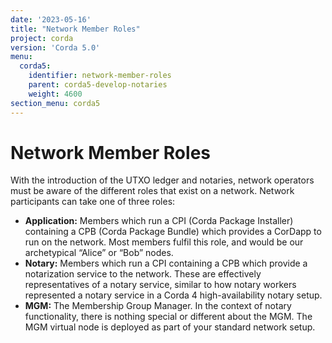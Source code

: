 ```yaml
---
date: '2023-05-16'
title: "Network Member Roles"
project: corda
version: 'Corda 5.0'
menu:
  corda5:
    identifier: network-member-roles
    parent: corda5-develop-notaries
    weight: 4600
section_menu: corda5
---
```

# Network Member Roles

With the introduction of the UTXO ledger and notaries, network operators must be aware of the different roles that exist on a network. Network participants can take one of three roles:

* **Application:** Members which run a CPI (Corda Package Installer) containing a CPB (Corda Package Bundle) which provides a CorDapp to run on the network. Most members fulfil this role, and would be our archetypical “Alice” or “Bob” nodes.
* **Notary:** Members which run a CPI containing a CPB which provide a notarization service to the network. These are effectively representatives of a notary service, similar to how notary workers represented a notary service in a Corda 4 high-availability notary setup.
* **MGM:** The Membership Group Manager. In the context of notary functionality, there is nothing special or different about the MGM. The MGM virtual node is deployed as part of your standard network setup.
